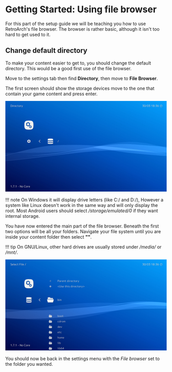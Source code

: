 # Getting Started: Using file browser

For this part of the setup guide we will be teaching you how to use RetroArch's file browser. The browser is rather basic, although it isn't too hard to get used to it.

## Change default directory

To make your content easier to get to, you should change the default directory. This would be a good first use of the file browser.

Move to the settings tab then find **Directory**, then move to **File Browser**. 

The first screen should show the storage devices move to the one that contain your game content and press enter.

![Storage Devices](../image/gui/pc/directory1.jpg)

!!! note
    On Windows it will display drive letters (like C:/ and D:/), However a system like Linux doesn't work in the same way and will only display the root. Most Android users should select */storage/emulated/0* if they want internal storage.

You have now entered the main part of the file browser. Beneath the first two options will be all your folders. Navigate your file system until you are inside your content folder then select **"<Use this directory>"**.

!!! tip
    On GNU/Linux, other hard drives are usually stored under */media/* or */mnt/*.

![File System](../image/gui/pc/directory2.jpg)

You should now be back in the settings menu with the *File browser* set to the folder you wanted.
